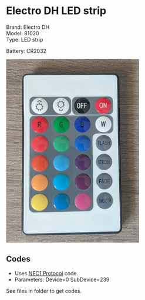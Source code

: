 # Electro DH LED strip

Brand: Electro DH  
Model: 81020  
Type: LED strip

Battery: CR2032

![Remote](remote.jpg)

## Codes

- Uses [NEC1 Protocol](https://www.sbprojects.net/knowledge/ir/nec.php) code.
- Parameters: Device=0 SubDevice=239

See files in folder to get codes.
